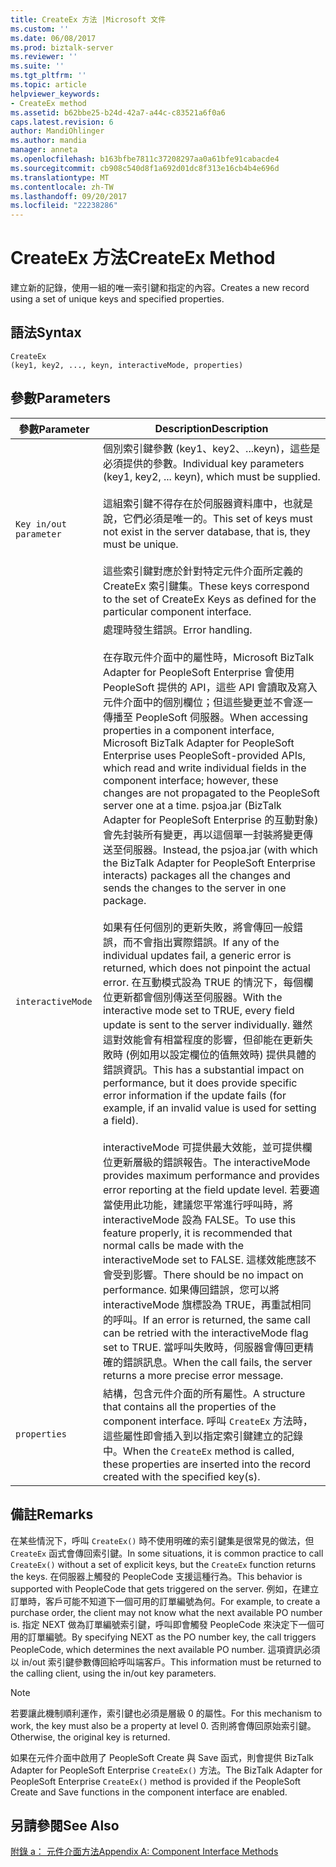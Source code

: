 ```yaml
---
title: CreateEx 方法 |Microsoft 文件
ms.custom: ''
ms.date: 06/08/2017
ms.prod: biztalk-server
ms.reviewer: ''
ms.suite: ''
ms.tgt_pltfrm: ''
ms.topic: article
helpviewer_keywords:
- CreateEx method
ms.assetid: b62bbe25-b24d-42a7-a44c-c83521a6f0a6
caps.latest.revision: 6
author: MandiOhlinger
ms.author: mandia
manager: anneta
ms.openlocfilehash: b163bfbe7811c37208297aa0a61bfe91cabacde4
ms.sourcegitcommit: cb908c540d8f1a692d01dc8f313e16cb4b4e696d
ms.translationtype: MT
ms.contentlocale: zh-TW
ms.lasthandoff: 09/20/2017
ms.locfileid: "22238286"
---
```

# <a name="createex-method"></a><span data-ttu-id="ae9af-102">CreateEx 方法</span><span class="sxs-lookup"><span data-stu-id="ae9af-102">CreateEx Method</span></span>
<span data-ttu-id="ae9af-103">建立新的記錄，使用一組的唯一索引鍵和指定的內容。</span><span class="sxs-lookup"><span data-stu-id="ae9af-103">Creates a new record using a set of unique keys and specified properties.</span></span>  
  
## <a name="syntax"></a><span data-ttu-id="ae9af-104">語法</span><span class="sxs-lookup"><span data-stu-id="ae9af-104">Syntax</span></span>  
  
```  
CreateEx  
(key1, key2, ..., keyn, interactiveMode, properties)  
```  
  
## <a name="parameters"></a><span data-ttu-id="ae9af-105">參數</span><span class="sxs-lookup"><span data-stu-id="ae9af-105">Parameters</span></span>  
  
|<span data-ttu-id="ae9af-106">參數</span><span class="sxs-lookup"><span data-stu-id="ae9af-106">Parameter</span></span>|<span data-ttu-id="ae9af-107">Description</span><span class="sxs-lookup"><span data-stu-id="ae9af-107">Description</span></span>|  
|---------------|-----------------|  
|`Key in/out parameter`|<span data-ttu-id="ae9af-108">個別索引鍵參數 (key1、key2、...keyn)，這些是必須提供的參數。</span><span class="sxs-lookup"><span data-stu-id="ae9af-108">Individual key parameters (key1, key2, ... keyn), which must be supplied.</span></span><br /><br /> <span data-ttu-id="ae9af-109">這組索引鍵不得存在於伺服器資料庫中，也就是說，它們必須是唯一的。</span><span class="sxs-lookup"><span data-stu-id="ae9af-109">This set of keys must not exist in the server database, that is, they must be unique.</span></span><br /><br /> <span data-ttu-id="ae9af-110">這些索引鍵對應於針對特定元件介面所定義的 CreateEx 索引鍵集。</span><span class="sxs-lookup"><span data-stu-id="ae9af-110">These keys correspond to the set of CreateEx Keys as defined for the particular component interface.</span></span>|  
|`interactiveMode`|<span data-ttu-id="ae9af-111">處理時發生錯誤。</span><span class="sxs-lookup"><span data-stu-id="ae9af-111">Error handling.</span></span><br /><br /> <span data-ttu-id="ae9af-112">在存取元件介面中的屬性時，Microsoft BizTalk Adapter for PeopleSoft Enterprise 會使用 PeopleSoft 提供的 API，這些 API 會讀取及寫入元件介面中的個別欄位；但這些變更並不會逐一傳播至 PeopleSoft 伺服器。</span><span class="sxs-lookup"><span data-stu-id="ae9af-112">When accessing properties in a component interface, Microsoft BizTalk Adapter for PeopleSoft Enterprise uses PeopleSoft-provided APIs, which read and write individual fields in the component interface; however, these changes are not propagated to the PeopleSoft server one at a time.</span></span> <span data-ttu-id="ae9af-113">psjoa.jar (BizTalk Adapter for PeopleSoft Enterprise 的互動對象) 會先封裝所有變更，再以這個單一封裝將變更傳送至伺服器。</span><span class="sxs-lookup"><span data-stu-id="ae9af-113">Instead, the psjoa.jar (with which the BizTalk Adapter for PeopleSoft Enterprise interacts) packages all the changes and sends the changes to the server in one package.</span></span><br /><br /> <span data-ttu-id="ae9af-114">如果有任何個別的更新失敗，將會傳回一般錯誤，而不會指出實際錯誤。</span><span class="sxs-lookup"><span data-stu-id="ae9af-114">If any of the individual updates fail, a generic error is returned, which does not pinpoint the actual error.</span></span> <span data-ttu-id="ae9af-115">在互動模式設為 TRUE 的情況下，每個欄位更新都會個別傳送至伺服器。</span><span class="sxs-lookup"><span data-stu-id="ae9af-115">With the interactive mode set to TRUE, every field update is sent to the server individually.</span></span> <span data-ttu-id="ae9af-116">雖然這對效能會有相當程度的影響，但卻能在更新失敗時 (例如用以設定欄位的值無效時) 提供具體的錯誤資訊。</span><span class="sxs-lookup"><span data-stu-id="ae9af-116">This has a substantial impact on performance, but it does provide specific error information if the update fails (for example, if an invalid value is used for setting a field).</span></span><br /><br /> <span data-ttu-id="ae9af-117">interactiveMode 可提供最大效能，並可提供欄位更新層級的錯誤報告。</span><span class="sxs-lookup"><span data-stu-id="ae9af-117">The interactiveMode provides maximum performance and provides error reporting at the field update level.</span></span> <span data-ttu-id="ae9af-118">若要適當使用此功能，建議您平常進行呼叫時，將 interactiveMode 設為 FALSE。</span><span class="sxs-lookup"><span data-stu-id="ae9af-118">To use this feature properly, it is recommended that normal calls be made with the interactiveMode set to FALSE.</span></span> <span data-ttu-id="ae9af-119">這樣效能應該不會受到影響。</span><span class="sxs-lookup"><span data-stu-id="ae9af-119">There should be no impact on performance.</span></span> <span data-ttu-id="ae9af-120">如果傳回錯誤，您可以將 interactiveMode 旗標設為 TRUE，再重試相同的呼叫。</span><span class="sxs-lookup"><span data-stu-id="ae9af-120">If an error is returned, the same call can be retried with the interactiveMode flag set to TRUE.</span></span> <span data-ttu-id="ae9af-121">當呼叫失敗時，伺服器會傳回更精確的錯誤訊息。</span><span class="sxs-lookup"><span data-stu-id="ae9af-121">When the call fails, the server returns a more precise error message.</span></span>|  
|`properties`|<span data-ttu-id="ae9af-122">結構，包含元件介面的所有屬性。</span><span class="sxs-lookup"><span data-stu-id="ae9af-122">A structure that contains all the properties of the component interface.</span></span> <span data-ttu-id="ae9af-123">呼叫 `CreateEx` 方法時，這些屬性即會插入到以指定索引鍵建立的記錄中。</span><span class="sxs-lookup"><span data-stu-id="ae9af-123">When the `CreateEx` method is called, these properties are inserted into the record created with the specified key(s).</span></span>|  
  
## <a name="remarks"></a><span data-ttu-id="ae9af-124">備註</span><span class="sxs-lookup"><span data-stu-id="ae9af-124">Remarks</span></span>  
 <span data-ttu-id="ae9af-125">在某些情況下，呼叫 `CreateEx()` 時不使用明確的索引鍵集是很常見的做法，但 `CreateEx` 函式會傳回索引鍵。</span><span class="sxs-lookup"><span data-stu-id="ae9af-125">In some situations, it is common practice to call `CreateEx()` without a set of explicit keys, but the `CreateEx` function returns the keys.</span></span> <span data-ttu-id="ae9af-126">在伺服器上觸發的 PeopleCode 支援這種行為。</span><span class="sxs-lookup"><span data-stu-id="ae9af-126">This behavior is supported with PeopleCode that gets triggered on the server.</span></span> <span data-ttu-id="ae9af-127">例如，在建立訂單時，客戶可能不知道下一個可用的訂單編號為何。</span><span class="sxs-lookup"><span data-stu-id="ae9af-127">For example, to create a purchase order, the client may not know what the next available PO number is.</span></span> <span data-ttu-id="ae9af-128">指定 NEXT 做為訂單編號索引鍵，呼叫即會觸發 PeopleCode 來決定下一個可用的訂單編號。</span><span class="sxs-lookup"><span data-stu-id="ae9af-128">By specifying NEXT as the PO number key, the call triggers PeopleCode, which determines the next available PO number.</span></span> <span data-ttu-id="ae9af-129">這項資訊必須以 in/out 索引鍵參數傳回給呼叫端客戶。</span><span class="sxs-lookup"><span data-stu-id="ae9af-129">This information must be returned to the calling client, using the in/out key parameters.</span></span>  
  
> [!NOTE]
>  <span data-ttu-id="ae9af-130">若要讓此機制順利運作，索引鍵也必須是層級 0 的屬性。</span><span class="sxs-lookup"><span data-stu-id="ae9af-130">For this mechanism to work, the key must also be a property at level 0.</span></span> <span data-ttu-id="ae9af-131">否則將會傳回原始索引鍵。</span><span class="sxs-lookup"><span data-stu-id="ae9af-131">Otherwise, the original key is returned.</span></span>  
  
 <span data-ttu-id="ae9af-132">如果在元件介面中啟用了 PeopleSoft Create 與 Save 函式，則會提供 BizTalk Adapter for PeopleSoft Enterprise `CreateEx()` 方法。</span><span class="sxs-lookup"><span data-stu-id="ae9af-132">The BizTalk Adapter for PeopleSoft Enterprise `CreateEx()` method is provided if the PeopleSoft Create and Save functions in the component interface are enabled.</span></span>  
  
## <a name="see-also"></a><span data-ttu-id="ae9af-133">另請參閱</span><span class="sxs-lookup"><span data-stu-id="ae9af-133">See Also</span></span>  
 [<span data-ttu-id="ae9af-134">附錄 a： 元件介面方法</span><span class="sxs-lookup"><span data-stu-id="ae9af-134">Appendix A: Component Interface Methods</span></span>](../core/appendix-a-component-interface-methods.md)